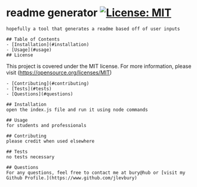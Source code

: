 # readme generator [![License: MIT](https://img.shields.io/badge/License-MIT-yellow.svg)](https://opensource.org/licenses/MIT)

    hopefully a tool that generates a readme based off of user inputs

    ## Table of Contents
    - [Installation](#installation)
    - [Usage](#usage)
    ## License

This project is covered under the MIT license. For more information, please visit (https://opensource.org/licenses/MIT)

    - [Contributing](#contributing)
    - [Tests](#tests)
    - [Questions](#questions)

    ## Installation
    open the index.js file and run it using node commands

    ## Usage
    for students and professionals

    ## Contributing
    please credit when used elsewhere

    ## Tests
    no tests necessary

    ## Questions
    For any questions, feel free to contact me at bury@hub or [visit my Github Profile.](https://www.github.com/jlevbury)
